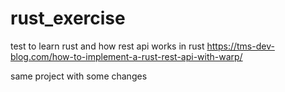 # rust_exercise

test to learn rust and how rest api works in rust
https://tms-dev-blog.com/how-to-implement-a-rust-rest-api-with-warp/

same project with some changes

